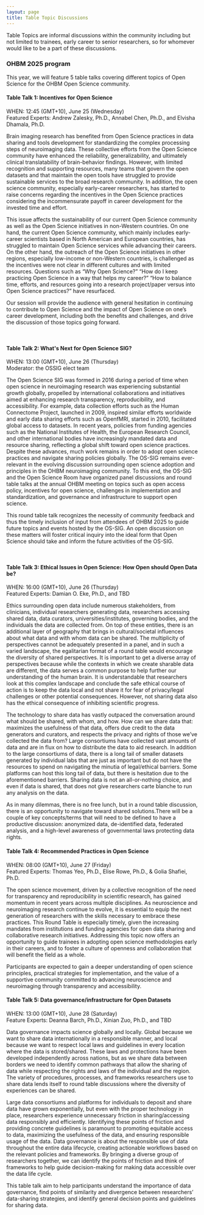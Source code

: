 ```yaml
---
layout: page
title: Table Topic Discussions
---
```


Table Topics are informal discussions within the community including but not limited to trainees, early career to senior researchers, so for whomever would like to be a part of these discussions.

### OHBM 2025 program

This year, we will feature 5 table talks covering different topics of Open Science for the OHBM Open Science community.

#### Table Talk 1: Incentives for Open Science
WHEN: 12:45 (GMT+10), June 25 (Wednesday)  <br>
Featured Experts: Andrew Zalesky, Ph.D., Annabel Chen, Ph.D., and Elvisha Dhamala, Ph.D. <br>
<!-- [Join on Crowdcast](https://www.crowdcast.io/e/osr-table-telehealth) -->

Brain imaging research has benefited from Open Science practices in data sharing and tools development for standardizing the complex processing steps of neuroimaging data. These collective efforts from the Open Science community have enhanced the reliability, generalizability, and ultimately clinical translatability of brain-behavior findings. However, with limited recognition and supporting resources, many teams that govern the open datasets and that maintain the open tools have struggled to provide sustainable services to the broad research community. In addition, the open science community, especially early-career researchers, has started to raise concerns regarding the incentives in the Open Science practices considering the incommensurate payoff in career development for the invested time and effort. 

This issue affects the sustainability of our current Open Science community as well as the Open Science initiatives in non-Western countries. On one hand, the current Open Science community, which mainly includes early-career scientists based in North American and European countries, has struggled to maintain Open Science services while advancing their careers. On the other hand, the outreach of the Open Science initiatives in other regions, especially low-income or non-Western countries, is challenged as the incentives were not clear in different cultures and with limited resources. Questions such as “Why Open Science?” “How do I keep practicing Open Science in a way that helps my career?” “How to balance time, efforts, and resources going into a research project/paper versus into Open Science practices?” have resurfaced. 

Our session will provide the audience with general hesitation in continuing to contribute to Open Science and the impact of Open Science on one’s career development, including both the benefits and challenges, and drive the discussion of those topics going forward. 

<br/>

#### Table Talk 2: What's Next for Open Science SIG?
WHEN: 13:00 (GMT+10), June 26 (Thursday)  <br>
Moderator: the OSSIG elect team
<!-- [Join on Crowdcast](https://www.crowdcast.io/e/osr-table-evolution-of) -->

The Open Science SIG was formed in 2016 during a period of time when open science in neuroimaging research was experiencing substantial growth globally, propelled by international collaborations and initiatives aimed at enhancing research transparency, reproducibility, and accessibility. For example, data collection efforts such as the Human Connectome Project, launched in 2009, inspired similar efforts worldwide and early data sharing efforts such as OpenfMRI, started in 2010, facilitated global access to datasets. In recent years, policies from funding agencies such as the National Institutes of Health, the European Research Council, and other international bodies have increasingly mandated data and resource sharing, reflecting a global shift toward open science practices. Despite these advances, much work remains in order to adopt open science practices and navigate sharing policies globally. The OS-SIG remains ever-relevant in the evolving discussion surrounding open science adoption and principles in the OHBM neuroimaging community. To this end, the OS-SIG and the Open Science Room have organized panel discussions and round table talks at the annual OHBM meeting on topics such as open access policy, incentives for open science, challenges in implementation and standardization, and governance and infrastructure to support open science. 

This round table talk recognizes the necessity of community feedback and thus the timely inclusion of input from attendees of OHBM 2025 to guide future topics and events hosted by the OS-SIG. An open discussion on these matters will foster critical inquiry into the ideal form that Open Science should take and inform the future activities of the OS-SIG. 

<br/>

#### Table Talk 3: Ethical Issues in Open Science: How Open should Open Data be?
WHEN: 16:00 (GMT+10), June 26 (Thursday)  <br>
Featured Experts: Damian O. Eke, Ph.D., and TBD <br>
<!-- [Join on Crowdcast](https://www.crowdcast.io/e/osr-table-data-governance) -->

Ethics surrounding open data include numerous stakeholders, from clinicians, individual researchers generating data, researchers accessing shared data, data curators, universities/institutes, governing bodies, and the individuals the data are collected from. On top of these entities, there is an additional layer of geography that brings in cultural/societal influences about what data and with whom data can be shared. The multiplicity of perspectives cannot be adequately presented in a panel, and in such a varied landscape, the egalitarian format of a round table would encourage the diversity of shared perspectives. It is important to get a diverse array of perspectives because while the contexts in which we create sharable data are different, the data serves a common purpose to help further our understanding of the human brain. It is understandable that researchers look at this complex landscape and conclude the safe ethical course of action is to keep the data local and not share it for fear of privacy/legal challenges or other potential consequences. However, not sharing data also has the ethical consequence of inhibiting scientific progress. 

The technology to share data has vastly outpaced the conversation around what should be shared, with whom, and how. How can we share data that: maximizes the usefulness of that data, offers due credit to the data generators and curators, and respects the privacy and rights of those we’ve collected the data from? Large consortiums have collected vast amounts of data and are in flux on how to distribute the data to aid research. In addition to the large consortiums of data, there is a long tail of smaller datasets generated by individual labs that are just as important but do not have the resources to spend on navigating the minutia of legal/ethical barriers. Some platforms can host this long tail of data, but there is hesitation due to the aforementioned barriers. Sharing data is not an all-or-nothing choice, and even if data is shared, that does not give researchers carte blanche to run any analysis on the data. 

As in many dilemmas, there is no free lunch, but in a round table discussion, there is an opportunity to navigate toward shared solutions.There will be a couple of key concepts/terms that will need to be defined to have a productive discussion: anonymized data, de-identified data, federated analysis, and a high-level awareness of governmental laws protecting data rights.
 

#### Table Talk 4: Recommended Practices in Open Science
WHEN: 08:00 (GMT+10), June 27 (Friday) <br>
Featured Experts: Thomas Yeo, Ph.D., Elise Rowe, Ph.D., & Golia Shafiei, Ph.D.<br>
<!-- [Join on Crowdcast](https://www.crowdcast.io/e/osr-table-data-reuse) -->

The open science movement, driven by a collective recognition of the need for transparency and reproducibility in scientific research, has gained momentum in recent years across multiple disciplines. As neuroscience and neuroimaging research continue to evolve, it is essential to equip the next generation of researchers with the skills necessary to embrace these practices. This Round Table is especially timely, given the increasing mandates from institutions and funding agencies for open data sharing and collaborative research initiatives. Addressing this topic now offers an opportunity to guide trainees in adopting open science methodologies early in their careers, and to foster a culture of openness and collaboration that will benefit the field as a whole. 

Participants are expected to gain a deeper understanding of open science principles, practical strategies for implementation, and the value of a supportive community committed to advancing neuroscience and neuroimaging through transparency and accessibility.

#### Table Talk 5: Data governance/infrastructure for Open Datasets
WHEN: 13:00 (GMT+10), June 28 (Saturday)  <br>
Feature Experts: Deanna Barch, Ph.D., Xinian Zuo, Ph.D., and TBD<br>
<!-- [Join on Crowdcast](https://www.crowdcast.io/e/osr-table-standardization) -->

Data governance impacts science globally and locally. Global because we want to share data internationally in a responsible manner, and local because we want to respect local laws and guidelines in every location where the data is stored/shared. These laws and protections have been developed independently across nations, but as we share data between borders we need to identify common pathways that allow the sharing of data while respecting the rights and laws of the individual and the region. The variety of procedures, processes, and frameworks researchers use to share data lends itself to round table discussions where the diversity of experiences can be shared.

Large data consortiums and platforms for individuals to deposit and share data have grown exponentially, but even with the proper technology in place, researchers experience unnecessary friction in sharing/accessing data responsibly and efficiently. Identifying these points of friction and providing concrete guidelines is paramount to promoting equitable access to data, maximizing the usefulness of the data, and ensuring responsible usage of the data. Data governance is about the responsible use of data throughout the entire data lifecycle, creating actionable workflows based on the relevant policies and frameworks. By bringing a diverse group of researchers together, we can identify the points of friction and think of frameworks to help guide decision-making for making data accessible over the data life cycle.

This table talk aim to help participants understand the importance of data governance, find points of similarity and divergence between researchers’ data-sharing strategies, and identify general decision points and guidelines for sharing data.
